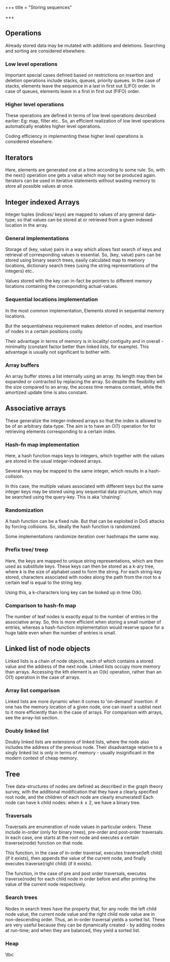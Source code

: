 +++
title = "Storing sequences"

+++
## Operations
Already stored data may be mutated with additions and deletions. Searching and sorting are considered elsewhere.

### Low level operations
Important special cases defined based on restrictions on insertion and deletion operations include stacks, queues, priority queues. In the case of stacks, elements leave the sequence in a last in first out (LIFO) order. In case of queues, elements leave in a first in first out (FIFO) order.

### Higher level operations
These operations are defined in terms of low level operations described earlier: Eg: map, filter etc.. So, an efficient realization of low level operations automatically enables higher level operations.

Coding efficiency in implementing these higher level operations is considered elsewhere.

## Iterators
Here, elements are generated one at a time according to some rule. So, with the next() operation one gets a value which may not be produced again. Iterators can be used in iterative statements without wasting memory to store all possible values at once.

## Integer indexed Arrays
Integer tuples (indices/ keys) are mapped to values of any general data-type; so that values can be stored at or retrieved from a given indexed location in the array.

### General implementations
Storage of (key, value) pairs in a way which allows fast search of keys and retrieval of corresponding values is essential. So, (key, value) pairs can be stored using binary search trees, easily calculated map to memory locations, dictionary search trees (using the string representations of the integers) etc..

Values stored with the key can in-fact be pointers to different memory locations containing the corresponding actual-values.

### Sequential locations implementation
In the most common implementation, Elements stored in sequential memory locations.

But the sequentialness requirement makes deletion of nodes, and insertion of nodes in a certain positions costly.

Their advantage in terms of memory is in locality/ contiguity and in overall - minimality (constant factor better than linked lists, for example). This advantage is usually not significant to bother with.

### Array buffers
An array buffer stores a list internally using an array. Its length may then be expanded or contracted by replacing the array. So despite the flexibility with the size compared to an array, the access time remains constant, while the amortized update time is also constant.

## Associative arrays
These generalize the integer-indexed arrays so that the index is allowed to be of an arbitrary data-type. The aim is to have an O(1) operation for for retrieving elements corresponding to a certain index.

### Hash-fn map implementation
Here, a hash function maps keys to integers, which together with the values are stored in the usual integer-indexed arrays.

Several keys may be mapped to the same integer, which results in a hash-collision.

In this case, the multiple values associated with different keys but the same integer keys may be stored using any sequential data structure, which may be searched using the query-key. This is aka 'chaining'.

### Randomization
A hash function can be a fixed rule. But that can be exploited in DoS attacks by forcing collisions. So, ideally the hash function is randomized.

Some implementations randomize iteration over hashmaps the same way.

### Prefix tree/ treep
Here, the keys are mapped to unique string representations, which are then used as substitute keys. These keys can then be stored as a k-ary tree, where $k$ is the size of alphabet used to form the string. For each string-key stored, characters associated with nodes along the path from the root to a certain leaf is equal to the string key.

Using this, a k-characters long key can be looked up in time O(k).

### Comparison to hash-fn map
The number of leaf nodes is exactly equal to the number of entries in the associative array. So, this is more efficient when storing a small number of entries, whereas a hash-function implementation would reserve space for a huge table even when the number of entries is small.

## Linked list of node objects
Linked lists is a chain of node objects, each of which contains a stored value and the address of the next node. Linked lists occupy more memory than arrays. Accessing the kth element is an O(k) operation, rather than an O(1) operation in the case of arrays.

### Array list comparison
Linked lists are more dynamic when it comes to 'on-demand' insertion: if one has the memory location of a given node, one can insert a sublist next to it more efficiently than in the case of arrays. For comparison with arrays, see the array-list section.

### Doubly linked list
Doubly linked lists are extensions of linked lists, where the node also includes the address of the previous node. Their disadvantage relative to a singly linked list is only in terms of memory - usually insignificant in the modern context of cheap memory.

## Tree
Tree data-structures of nodes are defined as described in the graph theory survey, with the additional modification that they have a clearly specified root  node, and the children of each node are clearly enumerated! Each node can have k child nodes: when $k \leq 2$, we have a binary tree.

### Traversals
Traversals are enumeration of node values in particular orders. These include in-order (only for binary trees), pre-order and post-order traversals. In each case, one starts at the root node and executes a certain traverse(node) function on that node.

This function, in the case of in-order traversal, executes traverse(left child) (if it exists), then appends the value of the current node, and finally executes traverse(right child) (if it exists).

The function, in the case of pre and post order traversals, executes traverse(node) for each child node in order before and after printing the value of the current node respectively.

### Search trees
Nodes in search trees have the property that, for any node: the left child node value, the current node value and the right child node value are in non-descending order. Thus, an in-order traversal yields a sorted list. These are very useful because they can be dynamically created - by adding nodes at run-time; and when they are balanced, they yield a sorted list.

### Heap
\tbc
